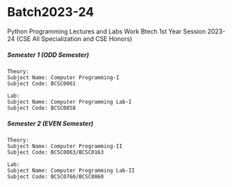 # Batch2023-24
Python Programming Lectures and Labs Work
Btech 1st Year Session 2023-24 (CSE All Specialization and CSE Honors) 

##### Semester 1 (ODD Semester)
```
Theory:
Subject Name: Computer Programming-I
Subject Code: BCSC0061

Lab:
Subject Name: Computer Programming Lab-I
Subject Code: BCSC0858
```

##### Semester 2 (EVEN Semester)
```
Theory:
Subject Name: Computer Programming-II
Subject Code: BCSC0063/BCSC0163

Lab:
Subject Name: Computer Programming Lab-II
Subject Code: BCSC0760/BCSC0860

```
